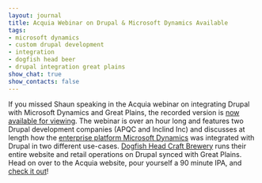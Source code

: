 ```yaml
---
layout: journal
title: Acquia Webinar on Drupal & Microsoft Dynamics Available
tags: 
- microsoft dynamics
- custom drupal development
- integration
- dogfish head beer
- drupal integration great plains
show_chat: true
show_contacts: false
---
```


If you missed Shaun speaking in the Acquia webinar on integrating Drupal with Microsoft Dynamics and Great Plains, the recorded version is <a href="http://acquia.com/resources/acquia-tv/conference/drupal-and-microsoft-dynamics-crm-integration-0" target="_blank">now available for viewing</a>. The webinar is over an hour long and features two Drupal development companies (APQC and Inclind Inc) and discusses at length how the <a href="http://www.microsoft.com/en-us/dynamics/default.aspx" target="_blank">enterprise platform Microsoft Dynamics</a> was integrated with Drupal in two different use-cases. <a href="/our-work/dogfish-head-craft-brewery/detail.htm">Dogfish Head Craft Brewery</a> runs their entire website and retail operations on Drupal synced with Great Plains.  Head on over to the Acquia website, pour yourself a 90 minute IPA, and <a href="http://acquia.com/resources/acquia-tv/conference/drupal-and-microsoft-dynamics-crm-integration-0" target="_blank">check it out</a>!